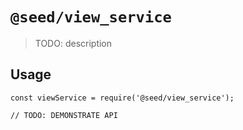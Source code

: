 # `@seed/view_service`

> TODO: description

## Usage

```
const viewService = require('@seed/view_service');

// TODO: DEMONSTRATE API
```

